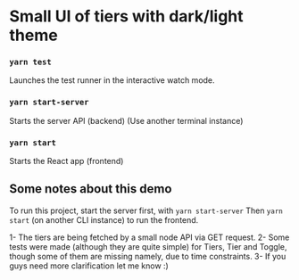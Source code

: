 # Small UI of tiers with dark/light theme

### `yarn test`

Launches the test runner in the interactive watch mode.

### `yarn start-server`

Starts the server API (backend)
(Use another terminal instance)

### `yarn start`

Starts the React app (frontend)

## Some notes about this demo

To run this project, start the server first, with `yarn start-server`
Then `yarn start` (on another CLI instance) to run the frontend.

1- The tiers are being fetched by a small node API via GET request.
2- Some tests were made (although they are quite simple) for Tiers, Tier and Toggle, though some of them are missing namely, due to time constraints.
3- If you guys need more clarification let me know :)
